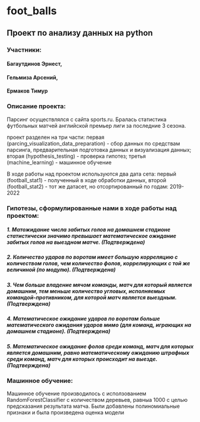 # foot_balls
## Проект по анализу данных на python
### Участники: 
#### Багаутдинов Эрнест, 
#### Гельмиза Арсений, 
#### Ермаков Тимур

### Описание проекта:
Парсинг осуществлялся с сайта sports.ru. Бралась статистика футбольных матчей английской премьер лиги за последние 3 сезона.

проект разделен на три части: первая (parcing_visualization_data_preparation) - сбор данных по средствам парсинга, предварительная подготовка данных и визуализация данных; вторая (hypothesis_testing) - проверка гипотез; третья (machine_learning) - машинное обучение

В ходе работы над проектом используются два дата сета: первый (football_stat1) - полученный в ходе обработки данных, второй (football_stat2) - тот же датасет, но отсортированный по годам: 2019-2022 

### Гипотезы, сформулированные нами в ходе работы над проектом:
##### 1. Матожидание числа забитых голов на домашнем стадионе статистически значимо превышает математическое ожидание забитых голов на выездном матче. (Подтверждена)
##### 2. Количество ударов по воротам имеет большую корреляцию с количеством голов, чем количество фолов,  коррелирующих с той же величиной  (по модулю). (Подтверждена)
##### 3. Чем больше владение мячом команды, матч для который является домашним, тем меньше количество угловых, исполняемых командой-противником, для которой матч является выездным. (Подтверждена)
##### 4. Математическое ожидание ударов по воротам больше математического ожидания ударов мимо (для команд, играющих на домашнем стадионе). (Подтверждена)
##### 5. Математическое ожидание фолов среди команд, матч для которых является домашним, равно  математическому ожиданию штрафных среди команд, матч для которых происходит на выезде. (Подтверждена)

### Машинное обучение:

Машинное обучение производилось с исползованием RandomForestClassifier с количеством деревьев, равныа 1000 c целью предсказания результата матча. Были добавлены полиномиальные признаки и была произведена оценка модели
